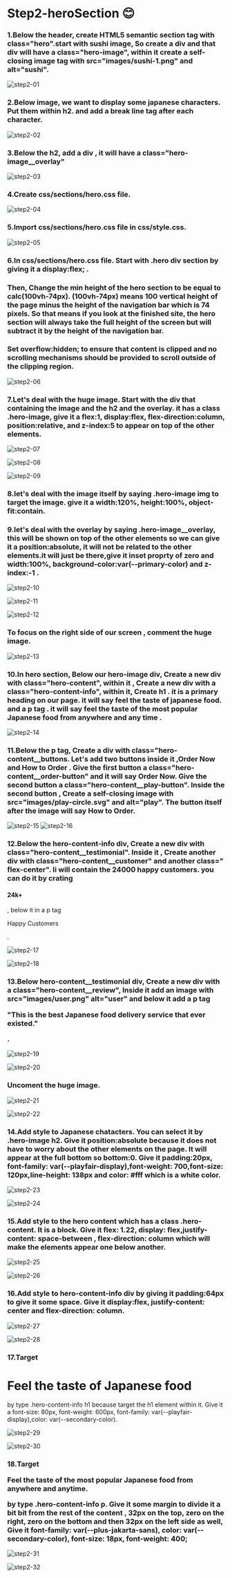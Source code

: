 # Step2-heroSection 😊
### 1.Below the header, create HTML5 semantic section tag with class="hero".start with sushi image, So create a div and that div will have a class="hero-image", within it create a self-closing image tag with src="images/sushi-1.png" and alt="sushi".

![step2-01]()

### 2.Below image, we  want to display some japanese characters. Put them within h2. and add a break line tag after each character.

![step2-02]()

### 3.Below the h2, add a div , it will have a class="hero-image__overlay"

![step2-03]()

### 4.Create css/sections/hero.css file.
![step2-04]()
### 5.Import css/sections/hero.css file in css/style.css.
![step2-05]()

### 6.In css/sections/hero.css file. Start with .hero div section by giving it a display:flex; .
### Then, Change the min height of the hero section to be equal to calc(100vh-74px). (100vh-74px) means 100 vertical height of the page minus the height of the navigation bar which is 74 pixels. So that means if you look at the finished site, the hero section will always take the full height of the screen but will subtract it by the height of the navigation bar. 
### Set overflow:hidden; to ensure that content is clipped and no scrolling mechanisms should be provided to scroll outside of the clipping region.
![step2-06]()

### 7.Let's deal with the huge image. Start with the div that containing the image and the h2 and the overlay. it has a class .hero-image, give it a flex:1, display:flex, flex-direction:column, position:relative, and z-index:5 to appear on top of the other elements. 
![step2-07]()

![step2-08]()

![step2-09]()

### 8.let's deal with the image itself by saying .hero-image img to target the image. give it a width:120%, height:100%, object-fit:contain.

### 9.let's deal with the overlay by saying .hero-image__overlay, this will be shown on top of the other elements so we can give it a position:absolute, it will not be related to the other elements.it will just be there,give it inset proprty of zero and width:100%, background-color:var(--primary-color) and z-index:-1 .
![step2-10]()

![step2-11]()

![step2-12]()

### To focus on the right side of our screen , comment the huge image.
![step2-13]()

### 10.In hero section, Below our hero-image div, Create a new div with class="hero-content", within it , Create a new div with a class="hero-content-info", within it, Create h1 . it is a primary heading on our page. it will say feel the taste of japanese food. and a p tag . it will say feel the taste of the most popular Japanese food from anywhere and any time .
![step2-14]()

### 11.Below the p tag, Create a div with class="hero-content__buttons. Let's add two buttons inside it ,Order Now and How to Order . Give the first button a class="hero-content__order-button" and it will say Order Now. Give the second button a class="hero-content__play-button". Inside the second button , Create a self-closing image with src="images/play-circle.svg" and alt="play". The button itself after the image will say How to Order.
![step2-15]()
![step2-16]()

### 12.Below the hero-content-info div, Create a new div with class="hero-content__testimonial". Inside it , Create another div with class="hero-content__customer" and another class=" flex-center". Ii will contain the 24000 happy customers. you can do it by crating <h4>24<span>k+</span></h4>, below it in a p tag <p>Happy Customers</p>.

![step2-17]()

![step2-18]()

### 13.Below hero-content__testimonial div, Create a new div with a class="hero-content__review", Inside it add an image with src="images/user.png" alt="user" and below it add a p tag  <p>"This is the best Japanese food delivery service that ever existed."</p>.

![step2-19]()

![step2-20]()

### Uncoment the huge image.
![step2-21]()

![step2-22]()
### 14.Add style to Japanese chatacters. You can select it by .hero-image h2. Give it position:absolute because it does not have to worry about the other elements on the page. It will appear at the full bottom so bottom:0. Give it padding:20px, font-family: var(--playfair-display),font-weight: 700,font-size: 120px,line-height: 138px and color: #fff which is a white color.  

![step2-23]()

![step2-24]()

### 15.Add style to the hero content which has a class .hero-content. It is a block. Give it flex: 1.22, display: flex,justify-content: space-between , flex-direction: column which will make the elements appear one below another. 

![step2-25]()

![step2-26]()
### 16.Add style to hero-content-info div by giving it padding:64px to give it some space. Give it display:flex, justify-content: center and flex-direction: column.

![step2-27]()

![step2-28]()

### 17.Target <h1>Feel the taste of Japanese food</h1> by type .hero-content-info h1 because target the h1 element within it. Give it a font-size: 80px, font-weight: 600px, font-family: var(--playfair-display),color: var(--secondary-color).

![step2-29]()

![step2-30]()

### 18.Target <p>Feel the taste of the most popular Japanese food from anywhere and anytime. </p> by type .hero-content-info p. Give it some margin to divide it a bit bit from the rest of the content , 32px on the top, zero on the right, zero on the bottom and then 32px on the left side as well, Give it  font-family: var(--plus-jakarta-sans), color: var(--secondary-color), font-size: 18px, font-weight: 400;

![step2-31]()

![step2-32]()

 